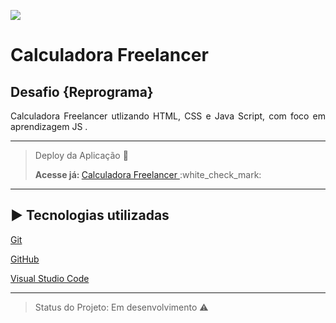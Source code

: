 



<img src="https://img.shields.io/static/v1?label=JavaScript&message=linguage&color=blue&style=for-the-badge&logo=JavaScript"/></p>

<h1 align="justify"> Calculadora Freelancer</h1>
<h2 align="justify"> Desafio {Reprograma} </h2>




 
<p align="justify"> Calculadora Freelancer utlizando HTML, CSS e Java Script, com foco em aprendizagem JS . </p>

----
> <p> Deploy da Aplicação 💨 </>
> <p> <b> Acesse já: </b>  <a href="https://calculadora-workshop-valeria-melo.netlify.app/"> Calculadora Freelancer </a>  :white_check_mark: </p>

----
## ▶️ Tecnologias utilizadas


<a href="https://git-scm.com/">  Git</a>

<a href="https://github.com/val-bit">  GitHub</a>

<a href="https://code.visualstudio.com/">  Visual Studio Code </a>

----

> Status do Projeto: Em desenvolvimento :warning:
